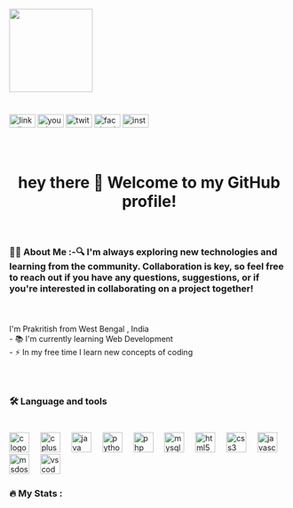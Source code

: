 <br clear="both">

<div align="left">
  <img height="150" src="‪C:\Users\HP\OneDrive\Desktop\python programming\bigginer level.html\assignment.html\divCreative\portfolio\img\kok.jpg"  />
</div>

###

<br clear="both">

<div align="left">
  <img src="https://raw.githubusercontent.com/maurodesouza/profile-readme-generator/master/src/assets/icons/social/linkedin/default.svg" width="47" height="24" alt="linkedin logo"  />
  <img src="https://raw.githubusercontent.com/maurodesouza/profile-readme-generator/master/src/assets/icons/social/youtube/default.svg" width="47" height="24" alt="youtube logo"  />
  <img src="https://raw.githubusercontent.com/maurodesouza/profile-readme-generator/master/src/assets/icons/social/twitter/default.svg" width="47" height="24" alt="twitter logo"  />
  <img src="https://raw.githubusercontent.com/maurodesouza/profile-readme-generator/master/src/assets/icons/social/facebook/default.svg" width="47" height="24" alt="facebook logo"  />
  <img src="https://raw.githubusercontent.com/maurodesouza/profile-readme-generator/master/src/assets/icons/social/instagram/default.svg" width="47" height="24" alt="instagram logo"  />
</div>

###

<br clear="both">

<h1 align="center">hey there 👋 Welcome to my GitHub profile!</h1>

###

<br clear="both">

<h3 align="left">👩‍💻  About Me :-🔍 I'm always exploring new technologies and learning from the community. Collaboration is key, so feel free to reach out if you have any questions, suggestions, or if you're interested in collaborating on a project together!</h3>

###

<br clear="both">

<p align="left">I'm Prakritish from West Bengal , India<br>- 📚 I'm currently learning Web Development<br>- ⚡ In my free time I learn new concepts of coding</p>

###

<br clear="both">

<h3 align="left">🛠 Language and tools</h3>

###

<br clear="both">

<div align="left">
  <img src="https://cdn.jsdelivr.net/gh/devicons/devicon/icons/c/c-original.svg" height="36" alt="c logo"  />
  <img width="12" />
  <img src="https://cdn.jsdelivr.net/gh/devicons/devicon/icons/cplusplus/cplusplus-original.svg" height="36" alt="cplusplus logo"  />
  <img width="12" />
  <img src="https://cdn.jsdelivr.net/gh/devicons/devicon/icons/java/java-original.svg" height="36" alt="java logo"  />
  <img width="12" />
  <img src="https://cdn.jsdelivr.net/gh/devicons/devicon/icons/python/python-original.svg" height="36" alt="python logo"  />
  <img width="12" />
  <img src="https://cdn.jsdelivr.net/gh/devicons/devicon/icons/php/php-original.svg" height="36" alt="php logo"  />
  <img width="12" />
  <img src="https://cdn.jsdelivr.net/gh/devicons/devicon/icons/mysql/mysql-original.svg" height="36" alt="mysql logo"  />
  <img width="12" />
  <img src="https://cdn.jsdelivr.net/gh/devicons/devicon/icons/html5/html5-original.svg" height="36" alt="html5 logo"  />
  <img width="12" />
  <img src="https://cdn.jsdelivr.net/gh/devicons/devicon/icons/css3/css3-original.svg" height="36" alt="css3 logo"  />
  <img width="12" />
  <img src="https://cdn.jsdelivr.net/gh/devicons/devicon/icons/javascript/javascript-original.svg" height="36" alt="javascript logo"  />
  <img width="12" />
  <img src="https://cdn.jsdelivr.net/gh/devicons/devicon/icons/msdos/msdos-original.svg" height="36" alt="msdos logo"  />
  <img width="12" />
  <img src="https://cdn.jsdelivr.net/gh/devicons/devicon/icons/vscode/vscode-original.svg" height="36" alt="vscode logo"  />
</div>

###

<h3 align="left">🔥   My Stats :</h3>

###

<!--
**PrakritishBhattacharya/PrakritishBhattacharya** is a ✨ _special_ ✨ repository because its `README.md` (this file) appears on your GitHub profile.

Here are some ideas to get you started:

- 🔭 I’m currently working on ...
- 🌱 I’m currently learning ...
- 👯 I’m looking to collaborate on ...
- 🤔 I’m looking for help with ...
- 💬 Ask me about ...
- 📫 How to reach me: ...
- 😄 Pronouns: ...
- ⚡ Fun fact: ...
-->

